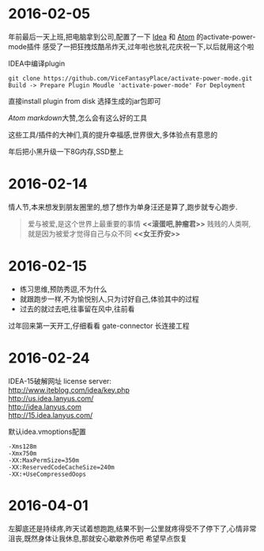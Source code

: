 # 2016-02-05 
年前最后一天上班,把电脑拿到公司,配置了一下 [Idea](https://github.com/ViceFantasyPlace/activate-power-mode) 和 [Atom](https://github.com/JoelBesada/activate-power-mode) 的activate-power-mode插件
感受了一把狂拽炫酷吊炸天,过年啦也放礼花庆祝一下,以后就用这个啦

IDEA中编译plugin
```
git clone https://github.com/ViceFantasyPlace/activate-power-mode.git
Build -> Prepare Plugin Moudle 'activate-power-mode' For Deployment 
```
直接install plugin from disk 选择生成的jar包即可

*Atom* *markdown*大赞,怎么会有这么好的工具

这些工具/插件的大神们,真的提升幸福感,世界很大,多体验点有意思的

年后把小黑升级一下8G内存,SSD整上

# 2016-02-14
情人节,本来想发到朋友圈里的,想了想作为单身汪还是算了,跑步就专心跑步.
>爱与被爱,是这个世界上最重要的事情 **<<滚蛋吧,肿瘤君>>**
>贱贱的人类啊,就是因为被爱才觉得自己与众不同 **<<女王乔安>>**

# 2016-02-15
 * 练习思维,预防秀逗,不为什么
 * 就跟跑步一样,不为愉悦别人,只为讨好自己,体验其中的过程
 * 过去的就过去吧,往事留在风中,往前看
 
 过年回来第一天开工,仔细看看 gate-connector 长连接工程
 
# 2016-02-24
 IDEA-15破解网址
 license server: <br>
  http://www.iteblog.com/idea/key.php <br>
  http://us.idea.lanyus.com/ <br>
  http://idea.lanyus.com <br>
  http://15.idea.lanyus.com/ <br>
  
  默认idea.vmoptions配置
  ```
  -Xms128m 
  -Xmx750m
  -XX:MaxPermSize=350m
  -XX:ReservedCodeCacheSize=240m
  -XX:+UseCompressedOops
  ```

# 2016-04-01
 左脚底还是持续疼,昨天试着想跑跑,结果不到一公里就疼得受不了停下了,心情非常沮丧,既然身体让我休息,那就安心歇歇养伤吧
 希望早点恢复